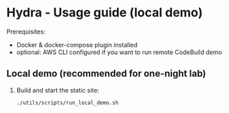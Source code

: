 # Hydra - Usage guide (local demo)

Prerequisites:
- Docker & docker-compose plugin installed
- optional: AWS CLI configured if you want to run remote CodeBuild demo

## Local demo (recommended for one-night lab)

1. Build and start the static site:
   ```bash
   ./utils/scripts/run_local_demo.sh
